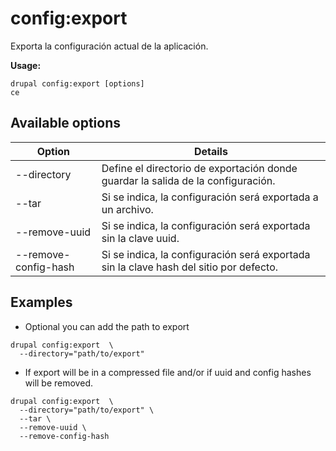 # config:export
Exporta la configuración actual de la aplicación.

**Usage:**
```
drupal config:export [options]
ce
```

## Available options
Option | Details
-------|-------------
--directory | Define el directorio de exportación donde guardar la salida de la configuración.
--tar | Si se indica, la configuración será exportada a un archivo.
--remove-uuid | Si se indica, la configuración será exportada sin la clave uuid.
--remove-config-hash | Si se indica, la configuración será exportada sin la clave hash del sitio por defecto.

## Examples
* Optional you can add the path to export
```
drupal config:export  \
  --directory="path/to/export"
```
* If export will be in a compressed file and/or if uuid and config hashes will be removed.
```
drupal config:export  \
  --directory="path/to/export" \
  --tar \
  --remove-uuid \
  --remove-config-hash
```
